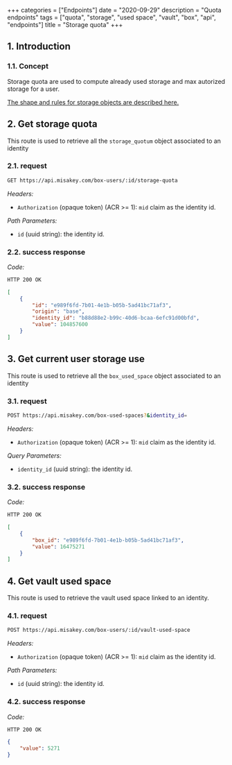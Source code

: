 +++
categories = ["Endpoints"]
date = "2020-09-29"
description = "Quota endpoints"
tags = ["quota", "storage", "used space", "vault", "box", "api", "endpoints"]
title = "Storage quota"
+++

## 1. Introduction

### 1.1. Concept

Storage quota are used to compute already used storage and max autorized storage for a user.

[The shape and rules for storage objects are described here.](/concepts/quota)

## 2. Get storage quota

This route is used to retrieve all the `storage_quotum` object associated to an identity

### 2.1. request

```bash
GET https://api.misakey.com/box-users/:id/storage-quota
```
_Headers:_
- `Authorization` (opaque token) (ACR >= 1): `mid` claim as the identity id.

_Path Parameters:_
- `id` (uuid string): the identity id.

### 2.2. success response

_Code:_

```bash
HTTP 200 OK
```

```json
[
    {
        "id": "e989f6fd-7b01-4e1b-b05b-5ad41bc71af3",
        "origin": "base",
        "identity_id": "b88d88e2-b99c-40d6-bcaa-6efc91d00bfd",
        "value": 104857600
    }
]
```

## 3. Get current user storage use

This route is used to retrieve all the `box_used_space` object associated to an identity

### 3.1. request

```bash
POST https://api.misakey.com/box-used-spaces?&identity_id=
```
_Headers:_
- `Authorization` (opaque token) (ACR >= 1): `mid` claim as the identity id.

_Query Parameters:_
- `identity_id` (uuid string): the identity id.

### 3.2. success response

_Code:_

```bash
HTTP 200 OK
```

```json
[
    {
        "box_id": "e989f6fd-7b01-4e1b-b05b-5ad41bc71af3",
        "value": 16475271
    }   
]
```

## 4. Get vault used space

This route is used to retrieve the vault used space linked to an identity.

### 4.1. request

```bash
POST https://api.misakey.com/box-users/:id/vault-used-space
```
_Headers:_
- `Authorization` (opaque token) (ACR >= 1): `mid` claim as the identity id.

_Path Parameters:_
- `id` (uuid string): the identity id.

### 4.2. success response

_Code:_

```bash
HTTP 200 OK
```

```json
{
    "value": 5271
}
```